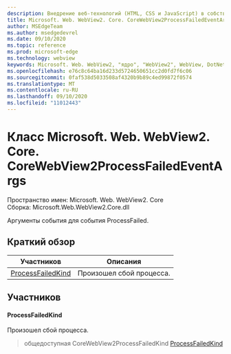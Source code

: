 ```yaml
---
description: Внедрение веб-технологий (HTML, CSS и JavaScript) в собственные приложения с помощью элемента управления Microsoft Edge WebView2
title: Microsoft. Web. WebView2. Core. CoreWebView2ProcessFailedEventArgs
author: MSEdgeTeam
ms.author: msedgedevrel
ms.date: 09/10/2020
ms.topic: reference
ms.prod: microsoft-edge
ms.technology: webview
keywords: Microsoft. Web. WebView2, "ядро", "WebView2", WebView, DotNet, WPF, WinForms, App, EDGE, CoreWebView2, CoreWebView2Controller, браузерный элемент управления, EDGE HTML, Microsoft. Web. WebView2
ms.openlocfilehash: e76c8c64ba16d233d5724650651cc2d0fd7f6c06
ms.sourcegitcommit: 0faf538d5033508af4320b9b89c4ed99872f0574
ms.translationtype: MT
ms.contentlocale: ru-RU
ms.lasthandoff: 09/10/2020
ms.locfileid: "11012443"
---
```

# Класс Microsoft. Web. WebView2. Core. CoreWebView2ProcessFailedEventArgs 

Пространство имен: Microsoft. Web. WebView2. Core \
Сборка: Microsoft.Web.WebView2.Core.dll

Аргументы события для события ProcessFailed.

## Краткий обзор

 Участников                        | Описания
--------------------------------|---------------------------------------------
[ProcessFailedKind](#processfailedkind) | Произошел сбой процесса.

## Участников

#### ProcessFailedKind 

Произошел сбой процесса.

> общедоступная CoreWebView2ProcessFailedKind [ProcessFailedKind](#processfailedkind)

